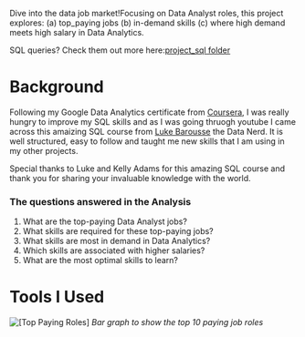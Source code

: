 Dive into the data job market!Focusing on Data Analyst roles, this project explores:
(a) top_paying jobs (b) in-demand skills (c) where high demand meets high salary in Data Analytics.

SQL queries? Check them out more here:[project_sql folder](/project_sql/)
# Background
Following my Google Data Analytics certificate from [Coursera](), I was really hungry to improve my SQL skills and as I was going thruogh youtube I came across this amaizing SQL course from [Luke Barousse](https://www.youtube.com/@LukeBarousse) the Data Nerd. It is well structured, easy to follow and taught me new skills that I am using in my other projects.

Special thanks to Luke and Kelly Adams for this amazing SQL course and thank you for sharing your invaluable knowledge with the world.

### The questions answered in the Analysis
1. What are the top-paying Data Analyst jobs?
2. What skills are required for these top-paying jobs?
3. What skills are most in demand in Data Analytics?
4. Which skills are associated with higher salaries?
5. What are the most optimal skills to learn?
# Tools I Used

![[Top Paying Roles]](assets/top%2010%20paying%20jobs%201.png)
*Bar graph to show the top 10 paying job roles*